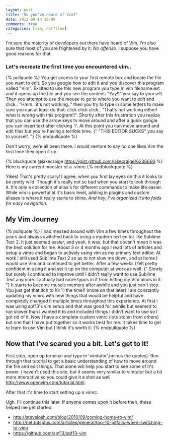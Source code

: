 ```yaml
---
layout: post
title: "So you've heard of Vim?"
date: 2013-08-14 18:00
comments: true
categories: [vim, dotfiles]
---
```


I'm sure the majority of developers out there have heard of Vim. I'm also sure 
that most of you are frightened by it. *No offense*. I suppose you have good 
reasons for that. 

### Let's recreate the first time you encountered vim.. 

{% pullquote %}
You get access to your first remote box and locate the file you want to edit. So
you google how to edit it and you discover this program valled "Vim".
Excited to use this new program you type in vim filename.ext and it opens up
the file and you see the content. "Yay!!" you say to yourself. Then you attempt
to use the mouse to go to where you want to edit and click.. "Hmm.. it's not
working.." then you try to type in some letters to make sure you can at least do
that. click click click.. "That's not working either! what is wrong with this
program!!". Shortly after this frustration you realize that you can use the
arrow keys to move around and after a quick google you can insert text after
clicking 'i'. At this point you can move around and edit files but you're having
a terrible time. {" "THIS EDITOR SUCKS" you say to yourself. "}
{% endpullquote %}

Don't worry, we'e all been there. I would venture to say no one likes Vim the
first time they open it up. 

{% blockquote @jakecraige https://gist.github.com/jakecraige/6236660 %}
Here is my current monster of a .vimrc
{% endblockquote %}


Yikes! That's pretty scary! I agree, when you first lay eyes on this it looks to
be pretty wild. Though it's really not so bad when you start to
look through it. It's only a collection of alias's for different commands
to make life easier. While vim is powerful at it's basic level, adding in plugins 
and custom aliases is where it really starts to shine. *And hey, I've organized
it into folds for easy navigation.*

My Vim Journey
--------------

{% pullquote %}
I had messed around with Vim a few times throughout the years and always
switched back to using a modern text editor like Sublime Text 2. It just seemed
easier, and yeah, it was, but that doesn't mean it was the best solution for me.
About 3 or 4 months ago I read lots of articles and setup a vimrc and began to
actively using vim as my primary text editor. At work I still used Sublime Text
2 so as to not slow me down, and at home I would use Vim and continued to get
better. After a few weeks I felt pretty confident in using it and set it up on
the computer at work as well. {" Slowly but surely I continued to improve until
I didn't really want to use Sublime Text anymore. I actually had more typos in
it from hitting my Vim binds in it. "} It starts to become muscle memory after
awhile and you just can't stop. You just get that itch to hit 'll the time!!
(more on that later) I am constantly updating my vimrc with new things that
would be helpful and have completely changed it multiple times throughout this
experience. At first I was using spf13's vim setup and that was good for awhile
but seemed to run slower than I wanted it to and included things I didn't want
to use so I got rid of it. Now I have a complete custom vimrc (lots stolen from
others) but one that I have put together so it works best for me. It takes time
to get to learn to use Vim but I think it's worth it. 
{% endpullquote %}

Now that I've scared you a bit. Let's get to it!
-------------------------------------------------
First step, open up terminal and type in 'vimtutor'.(minus the quotes). Run
through that tutorial to get a basic understanding of how to move around the
file and edit things. That alone will help you start to see some of it's power.
I haven't used this site, but it seems very similar to vimtutor but a bit more
interactive so you could give it a shot as well 
http://www.openvim.com/tutorial.html.

After that it's time to start setting up a vimrc. 

Ugh. I'll continue this later. If anyone comes upon it before then, these helped
me get started.

-   http://stevelosh.com/blog/2010/09/coming-home-to-vim/
-   http://net.tutsplus.com/articles/general/top-10-pitfalls-when-switching-to-vim/
-   https://github.com/spf13/spf13-vim


